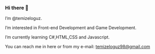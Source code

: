 ### Hi there 👋

 I’m @temizeloguz.

 I’m interested in Front-end Development and Game Development.
 
 I’m currently learning C#,HTML,CSS and Javascript.
 
 You can reach me in here or from my e-mail: temizeloguz98@gmail.com



